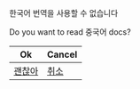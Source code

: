 한국어 번역을 사용할 수 없습니다

Do you want to read 중국어 docs?

| Ok                        | Cancel                     |
| ------------------------- | -------------------------- |
| [괜찮아](../zh/readme.md) | [취소](../../../Readme.md) |
